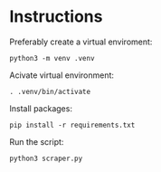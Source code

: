 # Instructions
Preferably create a virtual enviroment:

```shell
python3 -m venv .venv
```

Acivate virtual environment:
```shell
. .venv/bin/activate
```
Install packages:
```shell
pip install -r requirements.txt 
```

Run the script:
```shell
python3 scraper.py
```